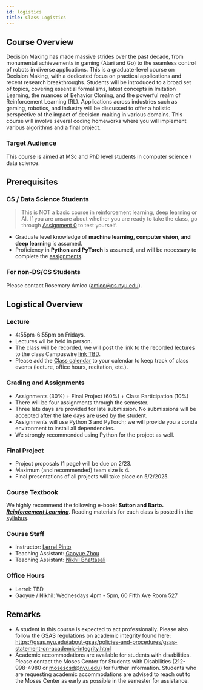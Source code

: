 ```yaml
---
id: logistics
title: Class Logistics
---
```


## Course Overview
Decision Making has made massive strides over the past decade, from monumental achievements in gaming (Atari and Go) to the seamless control of robots in diverse applications. This is a graduate-level course on Decision Making,  with a dedicated focus on practical applications and recent research breakthroughs. Students will be introduced to a broad set of topics, covering essential formalisms, latest concepts in Imitation Learning, the nuances of Behavior Cloning, and the powerful realm of Reinforcement Learning (RL). Applications across industries such as gaming, robotics, and industry will be discussed to offer a holistic perspective of the impact of decision-making in various domains. This course will involve several coding homeworks where you will implement various algorithms and a final project.

### Target Audience
This course is aimed at MSc and PhD level students in computer science / data science.

## Prerequisites
### CS / Data Science Students
> This is NOT a basic course in reinforcement learning, deep learning or AI. If you are unsure about whether you are ready to take the class, go through [Assignment 0](assignments) to test yourself.

* Graduate level knowledge of **machine learning, computer vision, and deep learning** is assumed. 
* Proficiency in **Python and PyTorch** is assumed, and will be necessary to complete the [assignments](assignments).

### For non-DS/CS Students
Please contact Rosemary Amico (amico@cs.nyu.edu).

## Logistical Overview

### Lecture
* 4:55pm-6:55pm on Fridays.
* Lectures wil be held in person.
* The class will be recorded, we will post the link to the recorded lectures to the class Campuswire [link TBD](https://campuswire.com/c/GEAA805EF/feed/).
* Please add the [Class calendar](https://calendar.google.com/calendar/u/0?cid=Y18yN2RlM2I1NzRkZjQ1NDYwMTQxNTRlMWJjZGE0NzZmMzM4MWZkODdiNmE1MjMzMzFmMTdmYTgyOTY4NWQ2Mjk2QGdyb3VwLmNhbGVuZGFyLmdvb2dsZS5jb20) to your calendar to keep track of class events (lecture, office hours, recitation, etc.).

### Grading and Assignments
* Assignments (30%) + Final Project (60%) + Class Participation (10%)
* There will be four assignments through the semester.
* Three late days are provided for late submission. No submissions will be accepted after the late days are used by the student.
* Assignments will use Python 3 and PyTorch; we will provide you a conda environment to install all dependencies.
* We strongly recommended using Python for the project as well.
<!-- * To complete the assignemnt, you would need GPU access. Use [Greene](https://sites.google.com/a/nyu.edu/nyu-hpc/systems/greene-cluster) if you need access to one. -->

### Final Project
* Project proposals (1 page) will be due on 2/23.
* Maximum (and recommended) team size is 4.
* Final presentations of all projects will take place on 5/2/2025.

### Course Textbook
We highly recommend the following e-book: **Sutton and Barto. _[Reinforcement Learning](http://incompleteideas.net/book/RLbook2020.pdf)_**. Reading materials for each class is posted in the [syllabus](syllabus).

### Course Staff
* Instructor: [Lerrel Pinto](https://www.lerrelpinto.com/)
* Teaching Assistant: [Gaoyue Zhou](https://gaoyuezhou.github.io/)
* Teaching Assistant: [Nikhil Bhattasali](https://www.hertzfoundation.org/person/nikhil-bhattasali/)

### Office Hours
* Lerrel: TBD
* Gaoyue / Nikhil: Wednesdays 4pm - 5pm, 60 Fifth Ave Room 527

## Remarks
* A student in this course is expected to act professionally. Please also follow the GSAS regulations on academic integrity found here: https://gsas.nyu.edu/about-gsas/policies-and-procedures/gsas-statement-on-academic-integrity.html
* Academic accommodations are available for students with disabilities. Please contact the Moses Center for Students with Disabilities (212-998-4980 or mosescsd@nyu.edu) for further information. Students who are requesting academic accommodations are advised to reach out to the Moses Center as early as possible in the semester for assistance.
